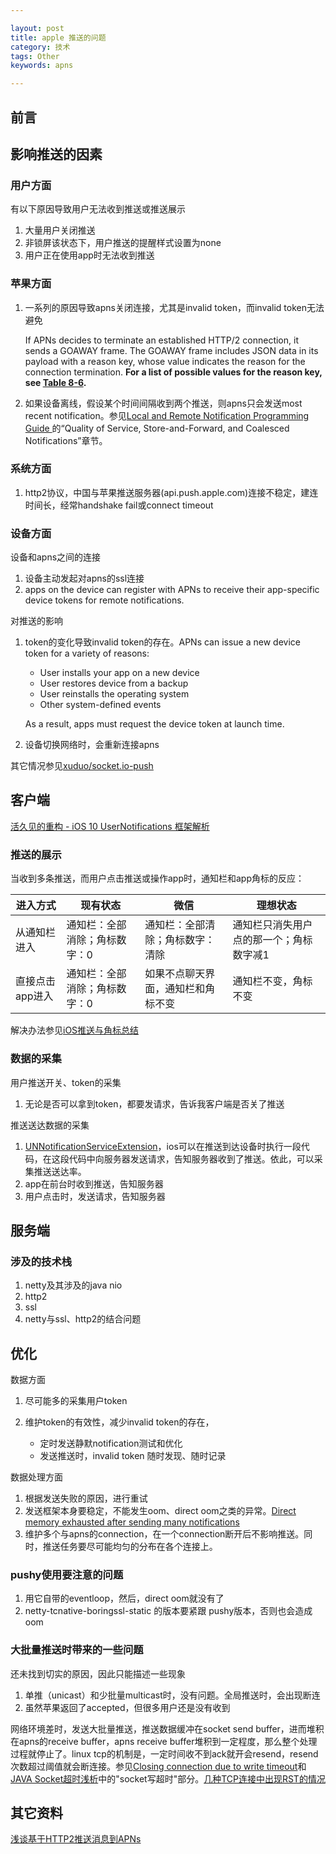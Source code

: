 ```yaml
---

layout: post
title: apple 推送的问题
category: 技术
tags: Other
keywords: apns

---
```


## 前言

## 影响推送的因素

### 用户方面

有以下原因导致用户无法收到推送或推送展示

1. 大量用户关闭推送
2. 非锁屏该状态下，用户推送的提醒样式设置为none
3. 用户正在使用app时无法收到推送

### 苹果方面

1. 一系列的原因导致apns关闭连接，尤其是invalid token，而invalid token无法避免

	If APNs decides to terminate an established HTTP/2 connection, it sends a GOAWAY frame. The GOAWAY frame includes JSON data in its payload with a reason key, whose value indicates the reason for the connection termination. **For a list of possible values for the reason key, see [Table 8-6](https://developer.apple.com/library/content/documentation/NetworkingInternet/Conceptual/RemoteNotificationsPG/CommunicatingwithAPNs.html#//apple_ref/doc/uid/TP40008194-CH11-SW17).**

2. 如果设备离线，假设某个时间间隔收到两个推送，则apns只会发送most recent notification。参见[Local and Remote Notification Programming Guide
](https://developer.apple.com/library/content/documentation/NetworkingInternet/Conceptual/RemoteNotificationsPG/APNSOverview.html#//apple_ref/doc/uid/TP40008194-CH8-SW1)的“Quality of Service, Store-and-Forward, and Coalesced Notifications”章节。

### 系统方面

1. http2协议，中国与苹果推送服务器(api.push.apple.com)连接不稳定，建连时间长，经常handshake fail或connect timeout

### 设备方面

设备和apns之间的连接

1. 设备主动发起对apns的ssl连接
2. apps on the device can register with APNs to receive their app-specific device tokens for remote notifications. 

对推送的影响

1. token的变化导致invalid token的存在。APNs can issue a new device token for a variety of reasons:

	* User installs your app on a new device
	* User restores device from a backup
	* User reinstalls the operating system
	* Other system-defined events

	As a result, apps must request the device token at launch time.
	
2. 设备切换网络时，会重新连接apns
	


其它情况参见[xuduo/socket.io-push](https://github.com/xuduo/socket.io-push/blob/master/readmes/notification-keng.md)

## 客户端

[活久见的重构 - iOS 10 UserNotifications 框架解析](https://onevcat.com/2016/08/notification/)


### 推送的展示

当收到多条推送，而用户点击推送或操作app时，通知栏和app角标的反应：

|进入方式|现有状态|微信|理想状态|
|---|---|---|---|
|从通知栏进入|通知栏：全部消除；角标数字：0|通知栏：全部清除；角标数字：清除|通知栏只消失用户点的那一个；角标数字减1|
|直接点击app进入|通知栏：全部消除；角标数字：0|如果不点聊天界面，通知栏和角标不变|通知栏不变，角标不变|

解决办法参见[iOS推送与角标总结](http://blog.csdn.net/duziteng124/article/details/50538838)

### 数据的采集

用户推送开关、token的采集

1. 无论是否可以拿到token，都要发请求，告诉我客户端是否关了推送

推送送达数据的采集

1. [UNNotificationServiceExtension](https://developer.apple.com/documentation/usernotifications/unnotificationserviceextension)，ios可以在推送到达设备时执行一段代码，在这段代码中向服务器发送请求，告知服务器收到了推送。依此，可以采集推送送达率。
2. app在前台时收到推送，告知服务器
3. 用户点击时，发送请求，告知服务器

## 服务端

### 涉及的技术栈

1. netty及其涉及的java nio
2. http2
3. ssl
4. netty与ssl、http2的结合问题

## 优化

数据方面

1. 尽可能多的采集用户token
2. 维护token的有效性，减少invalid token的存在，

	* 定时发送静默notification测试和优化
	* 发送推送时，invalid token 随时发现、随时记录

数据处理方面

1. 根据发送失败的原因，进行重试
2. 发送框架本身要稳定，不能发生oom、direct oom之类的异常。[Direct memory exhausted after sending many notifications](https://github.com/relayrides/pushy/issues/142)
3. 维护多个与apns的connection，在一个connection断开后不影响推送。同时，推送任务要尽可能均匀的分布在各个连接上。

### pushy使用要注意的问题

1. 用它自带的eventloop，然后，direct oom就没有了
2. netty-tcnative-boringssl-static 的版本要紧跟 pushy版本，否则也会造成oom

### 大批量推送时带来的一些问题

还未找到切实的原因，因此只能描述一些现象

1. 单推（unicast）和少批量multicast时，没有问题。全局推送时，会出现断连
2. 虽然苹果返回了accepted，但很多用户还是没有收到

网络环境差时，发送大批量推送，推送数据缓冲在socket send buffer，进而堆积在apns的receive buffer，apns receive buffer堆积到一定程度，那么整个处理过程就停止了。linux tcp的机制是，一定时间收不到ack就开会resend，resend次数超过阈值就会断连接。参见[Closing connection due to write timeout](https://github.com/relayrides/pushy/issues/433)和[JAVA Socket超时浅析](http://blog.csdn.net/sureyonder/article/details/5633647)中的"socket写超时"部分。[几种TCP连接中出现RST的情况](https://my.oschina.net/costaxu/blog/127394)


## 其它资料

[浅谈基于HTTP2推送消息到APNs](http://www.linkedkeeper.com/detail/blog.action?bid=167)
